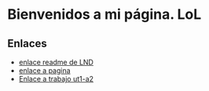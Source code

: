 # Bienvenidos a mi página. LoL

## Enlaces

* [enlace readme de LND](lnd/README.md)
* [enlace a pagina](lnd/pagina.md)
* [Enlace a trabajo ut1-a2](lnd/ut1-a2/README.md)

